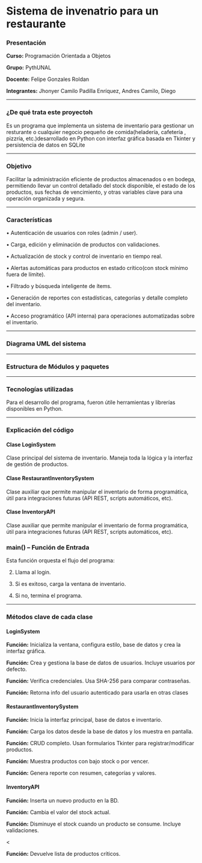 # Sistema de invenatrio para un restaurante

### Presentación

**Curso:** Programación Orientada a Objetos

**Grupo:** PythUNAL

**Docente:** Felipe Gonzales  Roldan

**Integrantes:** Jhonyer Camilo Padilla Enríquez, Andres Camilo, Diego 

------------


### ¿De qué trata este proyectoh

<p>Es un programa que implementa un sistema de inventario para gestionar un resturante o cualquier negocio pequeño de comida(heladería, cafetería , pizzría, etc.)desarrollado en Python con interfaz gráfica basada en Tkinter y persistencia de datos en SQLite

------------



### Objetivo

<p>Facilitar la administración eficiente de productos almacenados o en bodega, permitiendo llevar un control detallado del stock disponible, el estado de los productos, sus fechas de vencimiento, y otras variables clave para una operación organizada y segura.

------------



### Características 

•  Autenticación de usuarios con roles (admin / user).

•  Carga, edición y eliminación de productos con validaciones.

•  Actualización de stock y control de inventario en tiempo real.

•  Alertas automáticas para productos en estado crítico(con stock mínimo fuera de límite).

•  Filtrado y búsqueda inteligente de ítems.

•  Generación de reportes con estadísticas, categorías y detalle completo del inventario.

•  Acceso programático (API interna) para operaciones automatizadas sobre el inventario.

------------



###  Diagrama UML del sistema

------------


### Estructura de Módulos y paquetes

------------


### Tecnologías utilizadas 

Para el desarrollo del programa, fueron útile herramientas y librerías disponibles en Python. 


------------

### Explicación del código

#### Clase LoginSystem
Clase principal del sistema de inventario. Maneja toda la lógica y la interfaz de gestión de productos.

#### Clase RestaurantInventorySystem
Clase auxiliar que permite manipular el inventario de forma programática, útil para integraciones futuras (API REST, scripts automáticos, etc).

#### Clase InventoryAPI
Clase auxiliar que permite manipular el inventario de forma programática, útil para integraciones futuras (API REST, scripts automáticos, etc).

### main() – Función de Entrada

Esta función orquesta el flujo del programa:

2. Llama al login.

3. Si es exitoso, carga la ventana de inventario.

4. Si no, termina el programa.



---------

### Métodos clave de cada clase 

#### LoginSystem



**Función:**  Inicializa la ventana, configura estilo, base de datos y crea la interfaz gráfica.




**Función:** Crea y gestiona la base de datos de usuarios. Incluye usuarios por defecto.





      

**Función:** Verifica credenciales. Usa SHA-256 para comparar contraseñas.




**Función:** Retorna info del usuario autenticado para usarla en otras clases



#### RestaurantInventorySystem



**Función:** Inicia la interfaz principal, base de datos e inventario.

>

**Función:** Carga los datos desde la base de datos y los muestra en pantalla.





**Función:** CRUD completo. Usan formularios Tkinter para registrar/modificar productos.



**Función:** Muestra productos con bajo stock o por vencer.



**Función:** Genera reporte con resumen, categorías y valores.


#### InventoryAPI



**Función:** Inserta un nuevo producto en la BD.



**Función:** Cambia el valor del stock actual.



**Función:** Disminuye el stock cuando un producto se consume. Incluye validaciones.

<

**Función:** Devuelve lista de productos críticos.












